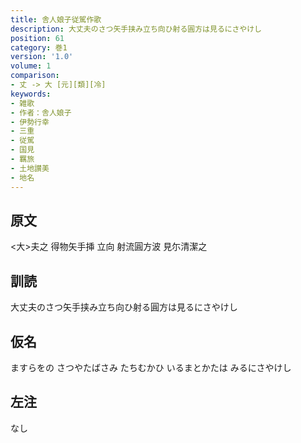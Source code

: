 ```yaml
---
title: 舎人娘子従駕作歌
description: 大丈夫のさつ矢手挟み立ち向ひ射る圓方は見るにさやけし
position: 61
category: 巻1
version: '1.0'
volume: 1
comparison:
- 丈 -> 大 [元][類][冷]
keywords:
- 雑歌
- 作者：舎人娘子
- 伊勢行幸
- 三重
- 従駕
- 国見
- 羈旅
- 土地讃美
- 地名
---
```


## 原文

<大>夫之 得物矢手挿 立向 射流圓方波 見尓清潔之

## 訓読

大丈夫のさつ矢手挟み立ち向ひ射る圓方は見るにさやけし

## 仮名

ますらをの さつやたばさみ たちむかひ いるまとかたは みるにさやけし

## 左注

なし
